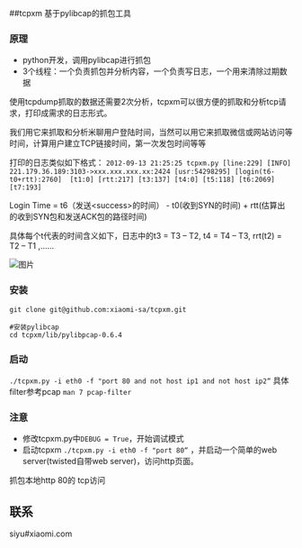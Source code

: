 ##tcpxm 基于pylibcap的抓包工具
### 原理
* python开发，调用pylibcap进行抓包
* 3个线程：一个负责抓包并分析内容，一个负责写日志，一个用来清除过期数据

使用tcpdump抓取的数据还需要2次分析，tcpxm可以很方便的抓取和分析tcp请求，打印成需求的日志形式。

我们用它来抓取和分析米聊用户登陆时间，当然可以用它来抓取微信或网站访问等时间，计算用户建立TCP链接时间，第一次发包时间等等

打印的日志类似如下格式：
`2012-09-13 21:25:25 tcpxm.py [line:229] [INFO]  221.179.36.189:3103->xxx.xxx.xxx.xx:2424 [usr:54298295] [login(t6-t0+rtt):2760]  [t1:0] [rtt:217] [t3:137] [t4:0] [t5:118] [t6:2069] [t7:193]`

Login Time = t6（发送<success\>的时间） - t0(收到SYN的时间)  + rtt(估算出的收到SYN包和发送ACK包的路径时间)

具体每个t代表的时间含义如下，日志中的t3 = T3 – T2,  t4 = T4 – T3, rrt(t2) = T2 – T1 ,……

![图片](http://noops.me/wp-content/uploads/2013/05/tcpxm.png)

### 安装
```
git clone git@github.com:xiaomi-sa/tcpxm.git

#安装pylibcap
cd tcpxm/lib/pylibpcap-0.6.4
```

### 启动
`./tcpxm.py -i eth0 -f "port 80 and not host ip1 and not host ip2“`
具体filter参考pcap `man 7 pcap-filter`

### 注意
* 修改tcpxm.py中`DEBUG = True`，开始调试模式
* 启动tcpxm `./tcpxm.py -i eth0 -f "port 80“` ，并启动一个简单的web server(twisted自带web server)，访问http页面。

抓包本地http 80的 tcp访问

## 联系
siyu#xiaomi.com
